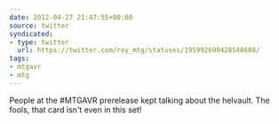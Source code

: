 ```yaml
---
date: 2012-04-27 21:47:55+00:00
source: twitter
syndicated:
- type: twitter
  url: https://twitter.com/roy_mtg/statuses/195992699428548608/
tags:
- mtgavr
- mtg
---
```


People at the #MTGAVR prerelease kept talking about the helvault. The fools, that card isn't even in this set!